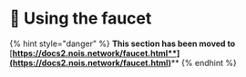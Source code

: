 # 🚰 Using the faucet



{% hint style="danger" %}
**This section has been moved to** [**https://docs2.nois.network/faucet.html**](https://docs2.nois.network/faucet.html)****
{% endhint %}
